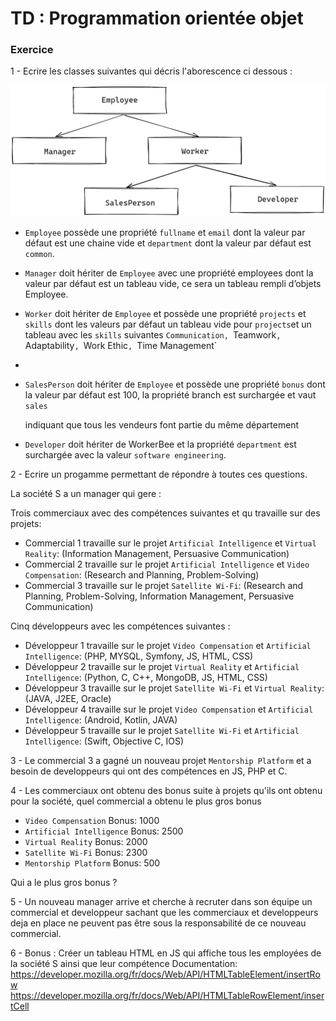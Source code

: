 # TD : Programmation orientée objet

### Exercice


1 - Ecrire les classes suivantes qui décris l'aborescence ci dessous : 


![assets/class-js.png](assets/class-js.png)


- `Employee` possède une propriété `fullname` et `email` dont la valeur par défaut est une chaine vide et `department` dont la valeur par défaut est `common`.

- `Manager` doit hériter de `Employee` avec une propriété employees dont la valeur par défaut est un tableau vide, ce sera un tableau rempli d’objets Employee.

- `Worker` doit hériter de `Employee` et possède une propriété `projects` et `skills` dont les valeurs par défaut un tableau vide pour `projects`et un tableau avec les `skills` suivantes `Communication, `Teamwork`, `Adaptability`, `Work Ethic`, `Time Management`
-  
- `SalesPerson` doit hériter de `Employee` et possède une propriété `bonus` dont la valeur par défaut est 100, la propriété branch est surchargée et vaut `sales`

   indiquant que tous les vendeurs font partie du même département

- `Developer` doit hériter de WorkerBee et la propriété `department` est surchargée avec la valeur `software engineering`.


2 - Ecrire un progamme permettant de répondre à toutes ces questions. 

La société S a un manager qui gere : 

Trois commerciaux avec des compétences suivantes et qu travaille sur des projets:
      
   - Commercial 1 travaille sur le projet `Artificial Intelligence` et `Virtual Reality`: (Information Management, Persuasive Communication) 
   - Commercial 2 travaille sur le projet `Artificial Intelligence` et `Video Compensation`: (Research and Planning, Problem-Solving)
   - Commercial 3 travaille sur le projet `Satellite Wi-Fi`: (Research and Planning, Problem-Solving, Information Management, Persuasive Communication)
         
        
   Cinq développeurs avec les compétences suivantes :
   - Développeur 1 travaille sur le projet `Video Compensation` et `Artificial Intelligence`: (PHP, MYSQL, Symfony, JS, HTML, CSS)
   - Développeur 2 travaille sur le projet `Virtual Reality` et `Artificial Intelligence`: (Python, C, C++, MongoDB, JS, HTML, CSS)
   - Développeur 3 travaille sur le projet `Satellite Wi-Fi` et `Virtual Reality`: (JAVA, J2EE, Oracle)
   - Développeur 4 travaille sur le projet `Video Compensation` et `Artificial Intelligence`: (Android, Kotlin, JAVA)
   - Développeur 5 travaille sur le projet `Satellite Wi-Fi` et `Artificial Intelligence`: (Swift, Objective C, IOS)

3 - Le commercial 3 a gagné un nouveau projet `Mentorship Platform` et a besoin de developpeurs qui ont des compétences en JS, PHP et C.

4 - Les commerciaux ont obtenu des bonus suite à projets qu'ils ont obtenu pour la société, quel commercial a obtenu le plus gros bonus
   - `Video Compensation` Bonus: 1000
   - `Artificial Intelligence` Bonus:  2500
   - `Virtual Reality` Bonus: 2000
   - `Satellite Wi-Fi` Bonus: 2300
   - `Mentorship Platform` Bonus: 500
   
   Qui a le plus gros bonus ?

5 - Un nouveau manager arrive et cherche à recruter dans son équipe un commercial et developpeur sachant que les commerciaux et developpeurs deja en place ne peuvent pas être sous la responsabilité de ce nouveau commercial.

6 - Bonus : Créer un tableau HTML en JS qui affiche tous les employées de la société S ainsi que leur compétence
Documentation: 
https://developer.mozilla.org/fr/docs/Web/API/HTMLTableElement/insertRow
https://developer.mozilla.org/fr/docs/Web/API/HTMLTableRowElement/insertCell

